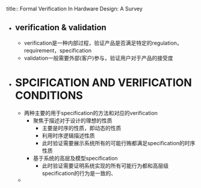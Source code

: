 title:: Formal Verification In Hardware Design: A Survey

- ## verification & validation
	- verification是一种内部过程，验证产品是否满足特定的regulation，requirement，specification
	- validation一般需要外部(客户)参与，验证用户对于产品的接受度
- # SPCIFICATION AND VERIFICATION CONDITIONS
	- 两种主要的用于specification的方法和对应的verification
		- 聚焦于描述对于设计的理想的性质
			- 主要是时序的性质，即动态的性质
			- 利用时序逻辑描述性质
			- 此时验证需要展示系统所有的可能行贿都满足specification的时序性质
		- 基于系统的高层及模型specification
			- 此时验证需要证明系统实现的所有可能行为都和高层级specification的行为是一致的、
	-